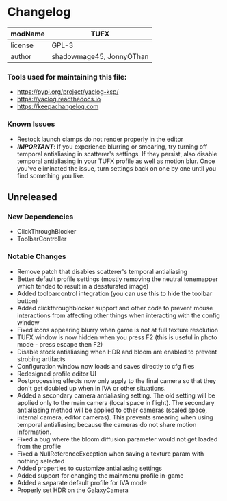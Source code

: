 # Changelog

| modName | TUFX                                 |
| ------- | ------------------------------------ |
| license | GPL-3                                |
| author  | shadowmage45, JonnyOThan             |

### Tools used for maintaining this file:

* https://pypi.org/project/yaclog-ksp/
* https://yaclog.readthedocs.io
* https://keepachangelog.com

### Known Issues

* Restock launch clamps do not render properly in the editor
* ***IMPORTANT***:  If you experience blurring or smearing, try turning off temporal antialiasing in scatterer's settings.  If they persist, also disable temporal antialiasing in your TUFX profile as well as motion blur.  Once you've eliminated the issue, turn settings back on one by one until you find something you like.  

## Unreleased

### New Dependencies

* ClickThroughBlocker
* ToolbarController

### Notable Changes

* Remove patch that disables scatterer's temporal antialiasing
* Better default profile settings (mostly removing the neutral tonemapper which tended to result in a desaturated image)
* Added toolbarcontrol integration (you can use this to hide the toolbar button)
* Added clickthroughblocker support and other code to prevent mouse interactions from affecting other things when interacting with the config window
* Fixed icons appearing blurry when game is not at full texture resolution
* TUFX window is now hidden when you press F2 (this is useful in photo mode - press escape then F2)
* Disable stock antialiasing when HDR and bloom are enabled to prevent strobing artifacts
* Configuration window now loads and saves directly to cfg files
* Redesigned profile editor UI
* Postprocessing effects now only apply to the final camera so that they don't get doubled up when in IVA or other situations.
* Added a secondary camera antialiasing setting.  The old setting will be applied only to the main camera (local space in flight).  The secondary antialiasing method will be applied to other cameras (scaled space, internal camera, editor cameras).  This prevents smearing when using temporal antialiasing because the cameras do not share motion information.
* Fixed a bug where the bloom diffusion parameter would not get loaded from the profile
* Fixed a NullReferenceException when saving a texture param with nothing selected
* Added properties to customize antialiasing settings
* Added support for changing the mainmenu profile in-game
* Added a separate default profile for IVA mode
* Properly set HDR on the GalaxyCamera